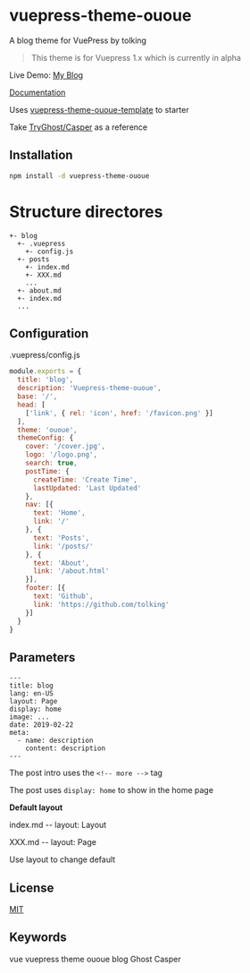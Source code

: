 # vuepress-theme-ououe

A blog theme for VuePress by tolking

> This theme is for Vuepress 1.x which is currently in alpha

Live Demo: [My Blog](https://ououe.com)

[Documentation](https://ououe.com/lib/vuepress-theme-ououe.html)

Uses [vuepress-theme-ououe-template](https://github.com/tolking/vuepress-theme-ououe-template) to starter

Take [TryGhost/Casper](https://github.com/TryGhost/Casper) as a reference

## Installation

``` sh
npm install -d vuepress-theme-ououe
```

# Structure directores

```
+- blog
  +- .vuepress
    +- config.js
  +- posts
    +- index.md
    +- XXX.md
    ...
  +- about.md
  +- index.md
  ...
```


## Configuration

.vuepress/config.js
``` js
module.exports = {
  title: 'blog',
  description: 'Vuepress-theme-ououe',
  base: '/',
  head: [
    ['link', { rel: 'icon', href: '/favicon.png' }]
  ],
  theme: 'ououe',
  themeConfig: {
    cover: '/cover.jpg',
    logo: '/logo.png',
    search: true,
    postTime: {
      createTime: 'Create Time',
      lastUpdated: 'Last Updated'
    },
    nav: [{
      text: 'Home',
      link: '/'
    }, {
      text: 'Posts',
      link: '/posts/'
    }, {
      text: 'About',
      link: '/about.html'
    }],
    footer: [{
      text: 'Github',
      link: 'https://github.com/tolking'
    }]
  }
}
```

## Parameters

```
---
title: blog
lang: en-US
layout: Page
display: home
image: ...
date: 2019-02-22
meta:
  - name: description
    content: description
--- 
```

The post intro uses the `<!-- more -->` tag

The post uses `display: home` to show in the home page

**Default layout**

index.md -- layout: Layout

XXX.md -- layout: Page

Use layout to change default

## License

[MIT](http://opensource.org/licenses/MIT)

## Keywords

vue vuepress theme ououe blog Ghost Casper
